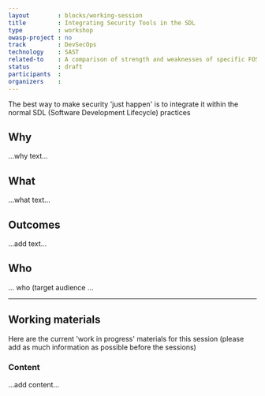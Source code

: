 ```yaml
---
layout        : blocks/working-session
title         : Integrating Security Tools in the SDL
type          : workshop
owasp-project : no
track         : DevSecOps
technology    : SAST
related-to    : A comparison of strength and weaknesses of specific FOSS tools
status        : draft
participants  :
organizers    :
---
```


The best way to make security 'just happen' is to integrate it within the normal SDL (Software Development Lifecycle) practices

## Why

...why text...

## What

...what text...

## Outcomes

...add text...

## Who

... who (target audience ...

--- 

## Working materials

Here are the current 'work in progress' materials for this session (please add as much information as possible before the sessions)

### Content

...add content...
